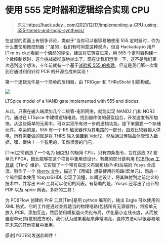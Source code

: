 # 使用 555 定时器和逻辑综合实现 CPU

> 原文:[https://hack aday . com/2021/12/17/implementing-a-CPU-using-555-timers-and-logic-synthesis/](https://hackaday.com/2021/12/17/implementing-a-cpu-using-555-timers-and-logic-synthesis/)

在这里的页面上有很多评论，类似于“当你可以很容易地使用 555 定时器时，你为什么要使用微控制器！”是的，我们有时同意这种观点，但当 Hackaday.io 用户[Tim bs cke]看到一个偶然的评论，建议将它转变过来，用 555 个定时器构建一个微控制器时，这个挑战被彻底地抛出了。现在让我们澄清一下，这不是我们第一次遇到这个想法，十年前就有一个基于[试验板 555 的构建](https://hackaday.com/2011/08/05/building-a-computer-out-of-555-chips/)，但这是我们第一次看到它通过利用针对 PCB 的开源合成来实现！

第一个逻辑元件是一个简单的反相器，由 TRIGger 和 THReShold 引脚构成。

![](../Images/b752d4a30657e41e3e7fa45007ae117c.png)

LTSpice model of a NAND gate implemented with 555 and diodes

从此，只需在输入端添加几个二极管-电阻网络，就能实现 NAND2 门和 NOR2 门。通过在 LTSpice 中建模逻辑电路，找到器件值的最佳组合，开发速度有所加快。从这些简单的元素中，可以实现所有进一步的逻辑功能。接下来需要一个存储元件。幸运的是，555 有一个 RS 触发器作为其电路的一部分，由双比较器输入供电。所有需要做的就是将 THRS 输入偏置到 Vdd/2，然后通过传输晶体管馈入数据，嘿，很快！一个有用的，虽然很慢的门闩。

[Tim]之前创造了一个名为 [MCPU](https://github.com/cpldcpu/MCPU/blob/master/mcpu.pdf) 的极简 CPU，只有四条指令，旨在适应 32 宏单元 FPGA，因此能够在这个项目中重用该设计。有趣的部分是利用 [PCBFlow 工具链](https://github.com/cpldcpu/PCBFlow)【Tim】维护，它实现了一个带有自定义布局布线(PnR)后端的 Yosys 合成流。制作了一个 [liberty 文件](http://web.engr.uky.edu/~elias/lectures/LibertyFileIntroduction.pdf)，描述了【蒂姆】想要使用的电路(宏单元)，然后一个综合脚本使用 Yosys/GHDL 实现了流程，以阐述设计，将其映射到之前定义的技术中，并写出 PnR 工具可以使用的网表。有帮助的是，Yosys 还写出了设计的 PDF 以及 spice 网表。多好的工具！

为 PCBFlow 创建的 PnR 工具[Tim]是用 python 编写的，输出 Eagle 可以使用的 XML 格式。它的工作是通过查找适当的物理电路(包括所有无源器件)，将宏单元放入 PCB，添加互连，然后使用模拟退火优化布局，优化最小走线长度，从而放置宏单元(特意制成方形)。我们认为结果看起来非常漂亮，这种方法可以很容易地在未来的其他项目中重用。

感谢[YGDES]发送此邮件！